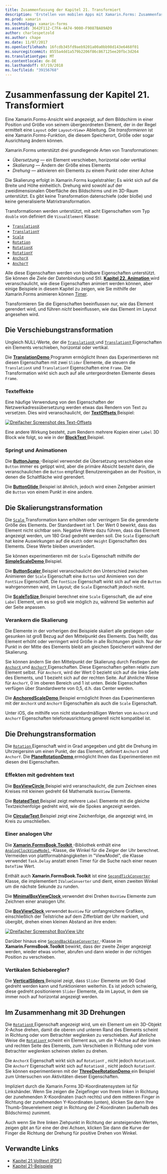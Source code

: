 ```yaml
---
title: Zusammenfassung der Kapitel 21. Transformiert
description: 'Erstellen von mobilen Apps mit Xamarin.Forms: Zusammenfassung der Kapitel 21. Transformiert'
ms.prod: xamarin
ms.technology: xamarin-forms
ms.assetid: 3642F112-C7FA-4A74-9000-F9087BA89AD9
author: charlespetzold
ms.author: chape
ms.date: 11/07/2017
ms.openlocfilehash: 16fcdb345fd9aeb9201a00a0bb98d143e6468f01
ms.sourcegitcommit: 8555a4dd1a579b2206f86c867125ee20fbc3d264
ms.translationtype: MT
ms.contentlocale: de-DE
ms.lasthandoff: 07/19/2018
ms.locfileid: "39156768"
---
```

# <a name="summary-of-chapter-21-transforms"></a>Zusammenfassung der Kapitel 21. Transformiert

Eine Xamarin.Forms-Ansicht wird angezeigt, auf dem Bildschirm in einer Position und Größe von seinem übergeordneten Element, der in der Regel ermittelt eine `Layout` oder `Layout<View>` Ableitung. Die *transformieren* ist eine Xamarin.Forms-Funktion, die diesem Speicherort, Größe oder sogar Ausrichtung ändern können.

Xamarin.Forms unterstützt drei grundlegende Arten von Transformationen:

- *Übersetzung* &mdash; ein Element verschieben, horizontal oder vertikal
- *Skalierung* &mdash; Ändern der Größe eines Elements
- *Drehung* &mdash; aktivieren ein Elements zu einem Punkt oder einer Achse

Die Skalierung erfolgt in Xamarin.Forms kugelstrahler; Es wirkt sich auf die Breite und Höhe einheitlich. Drehung wird sowohl auf der zweidimensionalen Oberfläche des Bildschirms und im 3D-Raum unterstützt. Es gibt keine Transformation datenschiefe (oder bloße) und keine generalisierte Matrixtransformation.

Transformationen werden unterstützt, mit acht Eigenschaften vom Typ `double` von definiert die `VisualElement` Klasse:

- [`TranslationX`](xref:Xamarin.Forms.VisualElement.TranslationX)
- [`TranslationY`](xref:Xamarin.Forms.VisualElement.TranslationY)
- [`Scale`](xref:Xamarin.Forms.VisualElement.Scale)
- [`Rotation`](xref:Xamarin.Forms.VisualElement.Rotation)
- [`RotationX`](xref:Xamarin.Forms.VisualElement.RotationX)
- [`RotationY`](xref:Xamarin.Forms.VisualElement.RotationY)
- [`AnchorX`](xref:Xamarin.Forms.VisualElement.AnchorX)
- [`AnchorY`](xref:Xamarin.Forms.VisualElement.AnchorY)

Alle diese Eigenschaften werden von bindbare Eigenschaften unterstützt. Sie können die Ziele der Datenbindung und Stil. [**Kapitel 22. Animation** ](~/xamarin-forms/creating-mobile-apps-xamarin-forms/summaries/chapter22.md) wird veranschaulicht, wie diese Eigenschaften animiert werden können, aber einige Beispiele in diesem Kapitel zu zeigen, wie Sie mithilfe der Xamarin.Forms animieren können [Timer](~/xamarin-forms/platform/device.md#Device_StartTimer).

Transformieren Sie die Eigenschaften beeinflussen nur, wie das Element gerendert wird, und führen *nicht* beeinflussen, wie das Element im Layout angesehen wird.

## <a name="the-translation-transform"></a>Die Verschiebungstransformation

Ungleich NULL-Werte, der die [ `TranslationX` ](xref:Xamarin.Forms.VisualElement.TranslationX) und [ `TranslationY` ](xref:Xamarin.Forms.VisualElement.TranslationY) Eigenschaften ein Elements verschieben, horizontal oder vertikal.

Die [ **TranslationDemo** ](https://github.com/xamarin/xamarin-forms-book-samples/tree/master/Chapter21/TranslationDemo) Programm ermöglicht Ihnen das Experimentieren mit diesen Eigenschaften mit zwei `Slider` Elemente, die steuern die `TranslationX` und `TranslationY` Eigenschaften eine `Frame`. Die Transformation wirkt sich auch auf alle untergeordneten Elemente dieses `Frame`.

### <a name="text-effects"></a>Texteffekte

Eine häufige Verwendung von den Eigenschaften der Netzwerkadressübersetzung werden etwas das Rendern von Text zu versetzen. Dies wird veranschaulicht, der [ **TextOffsets** ](https://github.com/xamarin/xamarin-forms-book-samples/tree/master/Chapter21/TextOffsets) Beispiel:

[![Dreifacher Screenshot des Text-Offsets](images/ch21fg03-small.png "Text Offsets")](images/ch21fg03-large.png#lightbox "Offsets von Text")

Eine andere Wirkung besteht, zum Rendern mehrere Kopien einer `Label` 3D Block wie folgt, so wie in der [ **BlockText** ](https://github.com/xamarin/xamarin-forms-book-samples/tree/master/Chapter21/BlockText) Beispiel.

### <a name="jumps-and-animations"></a>Springt und Animationen

Die [ **ButtonJump** ](https://github.com/xamarin/xamarin-forms-book-samples/tree/master/Chapter21/ButtonJump) -Beispiel verwendet die Übersetzung verschieben eine `Button` immer es getippt wird, aber die primäre Absicht besteht darin, die veranschaulichen die `Button` empfängt Benutzereingaben an der Position, in denen die Schaltfläche wird gerendert.

Die [ **ButtonGlide** ](https://github.com/xamarin/xamarin-forms-book-samples/tree/master/Chapter21/ButtonGlide) Beispiel ist ähnlich, jedoch wird einen Zeitgeber animiert die `Button` von einem Punkt in eine andere.

## <a name="the-scale-transform"></a>Die Skalierungstransformation

Die [ `Scale` ](xref:Xamarin.Forms.VisualElement.Scale) Transformation kann erhöhen oder verringern Sie die gerenderte Größe des Elements. Der Standardwert ist 1. Der Wert 0 bewirkt, dass das Element nicht sichtbar sein. Negative Werte dazu führen, dass das Element angezeigt werden, um 180 Grad gedreht werden soll. Die `Scale` Eigenschaft hat keine Auswirkungen auf die `Width` oder `Height` Eigenschaften des Elements. Diese Werte bleiben unverändert.

Sie können experimentieren mit der `Scale` Eigenschaft mithilfe der [ **SimpleScaleDemo** ](https://github.com/xamarin/xamarin-forms-book-samples/tree/master/Chapter21/SimpleScaleDemo) Beispiel.

Die [ **ButtonScaler** ](https://github.com/xamarin/xamarin-forms-book-samples/tree/master/Chapter21/ButtonScaler) Beispiel veranschaulicht den Unterschied zwischen Animieren der `Scale` Eigenschaft eine `Button` und Animieren von der `FontSize` Eigenschaft. Die `FontSize` Eigenschaft wirkt sich auf wie die `Button` wahrgenommen wird, im Layout; die `Scale` Eigenschaft jedoch nicht.

Die [ **ScaleToSize** ](https://github.com/xamarin/xamarin-forms-book-samples/tree/master/Chapter21/ScaleToSize) Beispiel berechnet eine `Scale` Eigenschaft, die auf eine `Label` Element, um es so groß wie möglich zu, während Sie weiterhin auf der Seite anpassen.

### <a name="anchoring-the-scale"></a>Verankern die Skalierung

Die Elemente in der vorherigen drei Beispiele skaliert alle gestiegen oder gesunken ist groß Bezug auf den Mittelpunkt des Elements. Das heißt, das Element erhöht oder verringert wird Größe in alle Richtungen gleich. Nur der Punkt in der Mitte des Elements bleibt am gleichen Speicherort während der Skalierung.

Sie können ändern Sie den Mittelpunkt der Skalierung durch Festlegen der [ `AnchorX` ](xref:Xamarin.Forms.VisualElement.AnchorX) und [ `AnchorY` ](xref:Xamarin.Forms.VisualElement.AnchorY) Eigenschaften. Diese Eigenschaften gelten relativ zum Element selbst. Für `AnchorX`, wird der Wert 0 bezieht sich auf die linke Seite des Elements, und 1 bezieht sich auf der rechten Seite. Auf ähnliche Weise für `AnchorY`, 0 im oberen Bereich und 1 ist unten. Beide Eigenschaften verfügen über Standardwerte von 0,5, d.h. das Center werden.

Die [ **AnchoredScaleDemo** ](https://github.com/xamarin/xamarin-forms-book-samples/tree/master/Chapter21/AnchoredScaleDemo) Beispiel ermöglicht Ihnen das Experimentieren mit der `AnchorX` und `AnchorY` Eigenschaften als auch die `Scale` Eigenschaft.

Unter iOS, die mithilfe von nicht standardmäßigen Werten von `AnchorX` und `AnchorY` Eigenschaften telefonausrichtung generell nicht kompatibel ist.

## <a name="the-rotation-transform"></a>Die Drehungstransformation

Die [ `Rotation` ](xref:Xamarin.Forms.VisualElement.Rotation) Eigenschaft wird in Grad angegeben und gibt die Drehung im Uhrzeigersinn um einen Punkt, der das Element, definiert `AnchorX` und `AnchorY`. Die [ **PlaneRotationDemo** ](https://github.com/xamarin/xamarin-forms-book-samples/tree/master/Chapter21/PlaneRotationDemo) ermöglicht Ihnen das Experimentieren mit diesen drei Eigenschaften.

### <a name="rotated-text-effects"></a>Effekten mit gedrehtem text

Die [ **BoxViewCircle** ](https://github.com/xamarin/xamarin-forms-book-samples/tree/master/Chapter21/BoxViewCircle) Beispiel wird veranschaulicht, die zum Zeichnen eines Kreises mit kleinen gedreht 64 Mathematik `BoxView` Elemente.

Die [ **RotatedText** ](https://github.com/xamarin/xamarin-forms-book-samples/tree/master/Chapter21/RotatedText) Beispiel zeigt mehrere `Label` Elemente mit die gleiche Textzeichenfolge gedreht wird, wie die Spokes angezeigt werden.

Die [ **CircularText** ](https://github.com/xamarin/xamarin-forms-book-samples/tree/master/Chapter21/CircularText) Beispiel zeigt eine Zeichenfolge, die angezeigt wird, im Kreis zu umschließen.

### <a name="an-analog-clock"></a>Einer analogen Uhr

Die [ **Xamarin.FormsBook.Toolkit** ](https://github.com/xamarin/xamarin-forms-book-samples/tree/master/Libraries/Xamarin.FormsBook.Toolkit) -Bibliothek enthält eine [ `AnalogClockViewModel` ](https://github.com/xamarin/xamarin-forms-book-samples/blob/master/Libraries/Xamarin.FormsBook.Toolkit/Xamarin.FormsBook.Toolkit/AnalogClockViewModel.cs) -Klasse, die Winkel für die Zeiger der Uhr berechnet. Vermeiden von plattformabhängigkeiten in "ViewModel", die Klasse verwendet `Task.Delay` anstatt einen Timer für die Suche nach einer neuen `DateTime` Wert.

Enthält auch **Xamarin.FormsBook.Toolkit** ist eine [ `SecondTickConverter` ](https://github.com/xamarin/xamarin-forms-book-samples/blob/master/Libraries/Xamarin.FormsBook.Toolkit/Xamarin.FormsBook.Toolkit/SecondTickConverter.cs) Klasse, die implementiert `IValueConverter` und dient, einen zweiten Winkel um die nächste Sekunde zu runden.

Die [ **MinimalBoxViewClock** ](https://github.com/xamarin/xamarin-forms-book-samples/tree/master/Chapter21/MinimalBoxViewClock) verwendet drei Drehen `BoxView` Elemente zum Zeichnen einer analogen Uhr.

Die [ **BoxViewClock** ](https://github.com/xamarin/xamarin-forms-book-samples/tree/master/Chapter21/BoxViewClock) verwendet `BoxView` für umfangreichere Grafiken, einschließlich der Teilstriche auf dem Zifferblatt der Uhr markiert, und übergibt, drehen einen kleinen Abstand an ihre enden:

[![Dreifacher Screenshot BoxView Uhr](images/ch21fg17-small.png "Analog Uhrenziffernblatts")](images/ch21fg17-large.png#lightbox "Analog Uhrenziffernblatts")

Darüber hinaus eine [ `SecondBackEaseConverter` ](https://github.com/xamarin/xamarin-forms-book-samples/blob/master/Libraries/Xamarin.FormsBook.Toolkit/Xamarin.FormsBook.Toolkit/SecondBackEaseConverter.cs) -Klasse im **Xamarin.FormsBook.Toolkit** bewirkt, dass der zweite Zeiger angezeigt werden, wieder etwas vorher, abrufen und dann wieder in der richtigen Position zu verschieben.

### <a name="vertical-sliders"></a>Vertikalen Schieberegler?

Die [ **VerticalSliders** ](https://github.com/xamarin/xamarin-forms-book-samples/tree/master/Chapter21/VerticalSliders) Beispiel zeigt, dass `Slider` Elemente um 90 Grad gedreht werden kann und funktionieren weiterhin. Es ist jedoch schwierig, diese gedreht positionieren `Slider` Elemente, da im Layout, in dem sie immer noch auf horizontal angezeigt werden.

## <a name="3d-ish-rotations"></a>Im Zusammenhang mit 3D Drehungen

Die [ `RotationX` ](xref:Xamarin.Forms.VisualElement.RotationX) Eigenschaft angezeigt wird, um ein Element um ein 3D-Objekt X-Achse drehen, damit die oberen und unteren Rand des Elements scheint in Richtung oder vom Betrachter weglenken zu verschieben. Auf ähnliche Weise die [ `RotationY` ](xref:Xamarin.Forms.VisualElement.RotationY) scheint ein Element aus, um die Y-Achse auf der linken und rechten Seite des Elements, zum Verschieben in Richtung oder vom Betrachter weglenken scheinen stellen zu drehen.

Die `AnchorX` Eigenschaft wirkt sich auf `RotationY` , nicht jedoch `RotationX`. Die `AnchorY` Eigenschaft wirkt sich auf `RotationX` , nicht jedoch `RotationY`. Sie können experimentieren mit der [ **ThreeDeeRotationDemo** ](https://github.com/xamarin/xamarin-forms-book-samples/tree/master/Chapter21/ThreeDeeRotationDemo) ein Beispiel zum Untersuchen von Aktivitäten dieser Eigenschaften.

Impliziert durch die Xamarin.Forms 3D-Koordinatensystem ist für Linkshänder. Wenn Sie zeigen die Zeigefinger von Ihrem linken in Richtung der zunehmenden X-Koordinaten (nach rechts) und dem mittleren Finger in Richtung der zunehmenden Y-Koordinaten (unten), klicken Sie dann Ihre Thumb-Steuerelement zeigt in Richtung der Z-Koordinaten (außerhalb des Bildschirms) zunimmt.

Auch wenn Sie Ihre linken Ziehpunkt in Richtung der ansteigenden Werten, zeigen gibt an für eine der drei Achsen, klicken Sie dann die Kurve der Finger die Richtung der Drehung für positive Drehen von Winkel.



## <a name="related-links"></a>Verwandte Links

- [Kapitel 21 Volltext (PDF)](https://download.xamarin.com/developer/xamarin-forms-book/XamarinFormsBook-Ch21-Apr2016.pdf)
- [Kapitel 21-Beispiele](https://github.com/xamarin/xamarin-forms-book-samples/tree/master/Chapter21)
